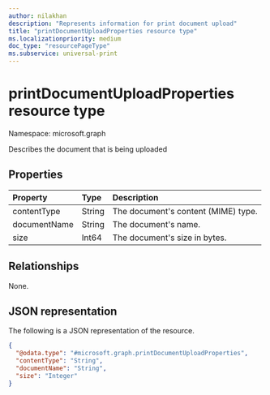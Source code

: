 ```yaml
---
author: nilakhan
description: "Represents information for print document upload"
title: "printDocumentUploadProperties resource type"
ms.localizationpriority: medium
doc_type: "resourcePageType"
ms.subservice: universal-print
---
```


# printDocumentUploadProperties resource type

Namespace: microsoft.graph

Describes the document that is being uploaded

## Properties
|Property|Type|Description|
|:---|:---|:---|
|contentType|String|The document's content (MIME) type.|
|documentName|String|The document's name.|
|size|Int64|The document's size in bytes.|

## Relationships
None.

## JSON representation
The following is a JSON representation of the resource.
<!-- {
  "blockType": "resource",
  "@odata.type": "microsoft.graph.printDocumentUploadProperties"
}
-->
``` json
{
  "@odata.type": "#microsoft.graph.printDocumentUploadProperties",
  "contentType": "String",
  "documentName": "String",
  "size": "Integer"
}
```

